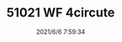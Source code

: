 ﻿---
layout: post 
title: 51021 WF 4circute
tags: MX 51021
categories: housing-terminal
overview: 
part_number: 0566-1
thumb_img: 
small_img: static/202106/566-20210606.jpg
date: 2021/6/6 7:59:34
---




